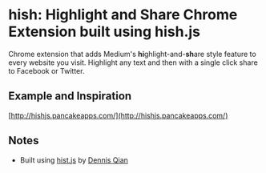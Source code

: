 hish: Highlight and Share Chrome Extension built using hish.js
=======

Chrome extension that adds Medium's **hi**ghlight-and-**sh**are style feature to every website you visit. Highlight any text and then with a single click share to Facebook or Twitter.

## Example and Inspiration
[http://hishjs.pancakeapps.com/](http://hishjs.pancakeapps.com/)

## Notes
* Built using [hist.js](http://hishjs.pancakeapps.com/) by [Dennis Qian](https://github.com/dqian)